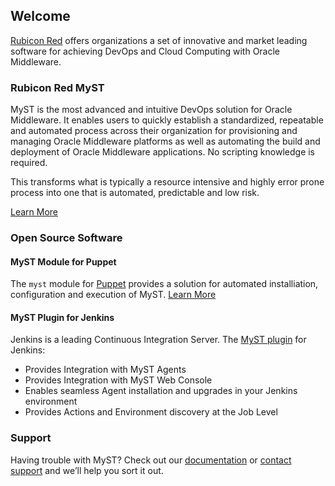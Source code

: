 ## Welcome

[Rubicon Red](http://www.rubiconred.com) offers organizations a set of innovative and market leading software for achieving DevOps and Cloud Computing with Oracle Middleware.

### Rubicon Red MyST

MyST is the most advanced and intuitive DevOps solution for Oracle Middleware. It enables users to quickly establish a standardized, repeatable and automated process across their organization for provisioning and managing Oracle Middleware platforms as well as automating the build and deployment of Oracle Middleware applications. No scripting knowledge is required.

This transforms what is typically a resource intensive and highly error prone process into one that is automated, predictable and low risk.

[Learn More](https://rubiconred.github.io/myst-studio)

### Open Source Software

#### MyST Module for Puppet

The `myst` module for [Puppet](https://www.puppet.com) provides a solution for automated installiation, configuration and execution of MyST. [Learn More](https://forge.puppet.com/rubiconred/myst)

#### MyST Plugin for Jenkins

Jenkins is a leading Continuous Integration Server. The [MyST plugin](https://wiki.jenkins-ci.org/display/JENKINS/MyST+Plugin) for Jenkins:
 * Provides Integration with MyST Agents
 * Provides Integration with MyST Web Console
 * Enables seamless Agent installation and upgrades in your Jenkins environment
 * Provides Actions and Environment discovery at the Job Level

### Support

Having trouble with MyST? Check out our [documentation](https://rubiconred.github.io/myst-studio) or [contact support](http://support.rubiconred.com) and we’ll help you sort it out.
